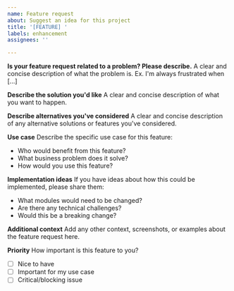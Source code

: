 ```yaml
---
name: Feature request
about: Suggest an idea for this project
title: '[FEATURE] '
labels: enhancement
assignees: ''

---
```


**Is your feature request related to a problem? Please describe.**
A clear and concise description of what the problem is. Ex. I'm always frustrated when [...]

**Describe the solution you'd like**
A clear and concise description of what you want to happen.

**Describe alternatives you've considered**
A clear and concise description of any alternative solutions or features you've considered.

**Use case**
Describe the specific use case for this feature:
- Who would benefit from this feature?
- What business problem does it solve?
- How would you use this feature?

**Implementation ideas**
If you have ideas about how this could be implemented, please share them:
- What modules would need to be changed?
- Are there any technical challenges?
- Would this be a breaking change?

**Additional context**
Add any other context, screenshots, or examples about the feature request here.

**Priority**
How important is this feature to you?
- [ ] Nice to have
- [ ] Important for my use case
- [ ] Critical/blocking issue

